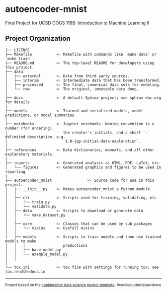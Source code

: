 autoencoder-mnist
==============================

Final Project for UCSD COGS 118B: Introduction to Machine Learning II

Project Organization
------------

    ├── LICENSE
    ├── Makefile           <- Makefile with commands like `make data` or `make train`
    ├── README.md          <- The top-level README for developers using this project.
    ├── data
    │   ├── external       <- Data from third party sources.
    │   ├── interim        <- Intermediate data that has been transformed.
    │   ├── processed      <- The final, canonical data sets for modeling.
    │   └── raw            <- The original, immutable data dump.
    │
    ├── docs               <- A default Sphinx project; see sphinx-doc.org for details
    │
    ├── models             <- Trained and serialized models, model predictions, or model summaries
    │
    ├── notebooks          <- Jupyter notebooks. Naming convention is a number (for ordering),
    │                         the creator's initials, and a short `-` delimited description, e.g.
    │                         `1.0-jqp-initial-data-exploration`.
    │
    ├── references         <- Data dictionaries, manuals, and all other explanatory materials.
    │
    ├── reports            <- Generated analysis as HTML, PDF, LaTeX, etc.
    │   └── figures        <- Generated graphics and figures to be used in reporting
    │
    ├── autoencoder_mnist                <- Source code for use in this project.
    │   ├── __init__.py    <- Makes autoencoder_mnist a Python module
    │   │
    │   ├── cli            <- Scripts used for training, validating, etc
    │   │   └── train.py
    │   │   └── validate.py
    │   ├── data           <- Scripts to download or generate data
    │   │   └── make_dataset.py
    │   │
    │   ├── core           <- Classes that can be used by sub packages
    │   │   └── mixins     <- Usefull mixins
    │   │
    │   ├── models         <- Scripts to train models and then use trained models to make
    │   │   │                 predictions
    │   │   ├── base_model.py
    │   │   └── example_model.py
    │   │
    │
    └── tox.ini            <- tox file with settings for running tox; see tox.readthedocs.io


--------

<p><small>Project based on the <a target="_blank" href="https://drivendata.github.io/cookiecutter-data-science/">cookiecutter data science project template</a>. #cookiecutterdatascience</small></p>

